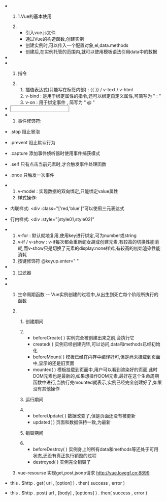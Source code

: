 - 1. 1.Vue的基本使用

  2. - 引入vue.js文件
     - 通过Vue的构造函数,创建实例
     - 创建实例时,可以传入一个配置对象,el,data.methods
     - 创建后,在实例托管的范围内,就可以使用模板语法引用data中的数据

-  

- 1. 指令

  2. 1. 插值表达式(只能写在标签内部) : {{ }} /       v-text / v-html
     2. v-bind       : 是用于绑定属性的指令,还可以绑定自定义属性,可简写为       " : "
     3. v-on :       用于绑定事件 , 简写为 " @ "

- <input  v-on:keydown="fn" />

- 1. 事件修饰符:

- .stop  阻止冒泡

- .prevent  阻止默认行为

- .capture  添加事件侦听器时使用事件捕获模式

- .self  只有点击当前元素时,才会触发事件处理函数 

- .once  只触发一次事件

- 1. v-model : 实现数据的双向绑定,只能绑定value属性
  2. 样式操作:

- 内联样式: <div :class="['red,'blue']"可以使用三元表达式

- 行内样式: <div :style="[style01,style02]"

- 1. v-for : 默认就地复用,使用key进行绑定,可为number或string
  2. v-if /      v-show : v-if每次都会重新蛇女胡或创建元素,有较高的切换性能消耗,而v-show只是切换了元素的display:none样式,有较高的初始渲染性能消耗
  3. 按键修饰符 @keyup.enter=" "

- 1. 过滤器

-  

- 1. 生命周期函数 -- Vue实例创建的过程中,从出生到死亡每个阶段所执行的函数

  2. 1. 创建期间

     2. - beforeCreate( ) 实例完全被创建出来之前,会执行它
        - created( ) 实例已经创建完毕,可以访问,data和methods已经初始化
        - beforeMount( ) 模板已经在内存中编译好可,但是尚未挂载到页面中,显示的还是旧页面
        - mounted( ) 模板挂载到页面中,用户可以看到渲染好的页面,此时DOM元素也是最新的,如果想操作DOM元素,最好在这个生命周期函数中进行,当执行完mounted就表示,实例已经完全创建好了,如果没有其他操作

     3. 运行期间

     4. - beforeUpdate( ) 数据改变了,但是页面还没有被更新
        - updated( ) 页面和数据保持一致,为最新

     5. 销毁期间

     6. - beforeDestroy(        ) 实例身上的所有data和methods等还处于可用状态,还没有真正执行销毁的过程
        - destroyed(        ) 实例完全销毁了

  3. vue-resourse      实现get,post,jsonp请求 http://vue.lovegf.cn:8899

- this . $http . get( url , [option] ) . then( success , error )

- this . $http . post( url , [body] , [options] ) . then( success , error )